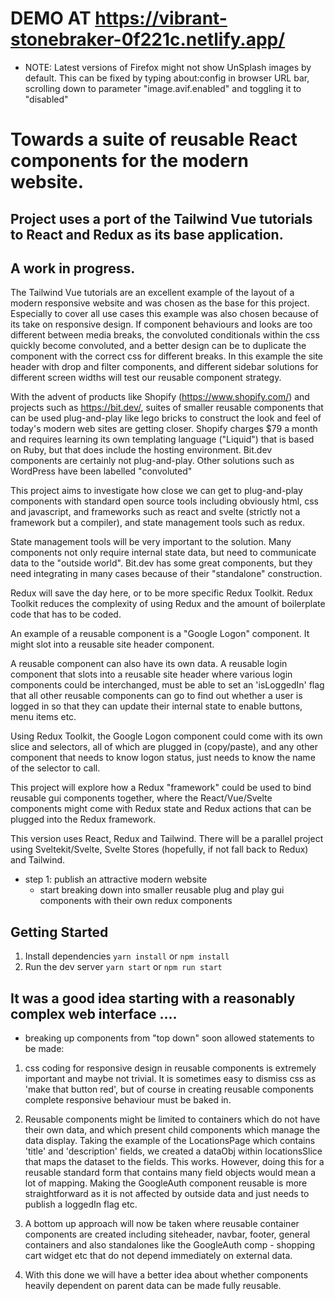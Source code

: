 # DEMO AT https://vibrant-stonebraker-0f221c.netlify.app/


* NOTE: Latest versions of Firefox might not show UnSplash images by default. This can be fixed by typing about:config in browser URL bar, scrolling down to parameter "image.avif.enabled" and toggling it to "disabled"


# Towards a suite of reusable React components for the modern website.

## Project uses a port of the Tailwind Vue tutorials to React and Redux as its base application.

## A work in progress.

The Tailwind Vue tutorials are an excellent example of the layout of a modern responsive website
and was chosen as the base for this project. Especially to cover all use cases this example was also chosen because of its take on responsive design. If component behaviours and looks are too different between media breaks, the convoluted conditionals within the css quickly become convoluted, and a better design can be to duplicate the component with the correct css for different breaks. In this example the site header with drop and filter components, and different sidebar solutions for different screen widths will test our reusable component strategy.

With the advent of products like Shopify (https://www.shopify.com/) and projects such as https://bit.dev/, suites of smaller reusable components that can be used plug-and-play like lego bricks to construct the look and feel of today's modern web sites are getting closer. Shopify charges $79 a month and requires learning its own templating
language ("Liquid") that is based on Ruby, but that does include the hosting environment. Bit.dev components are certainly not plug-and-play. Other solutions such as WordPress have been labelled "convoluted"

This project aims to investigate how close we can get to plug-and-play components with standard open source tools
including obviously html, css and javascript, and frameworks such as react and svelte (strictly not a framework
but a compiler), and state management tools such as redux.

State management tools will be very important to the solution. Many components not only require internal state data, but need to communicate data to the "outside world". Bit.dev has some great components, but they need integrating in many cases because of their "standalone" construction.

Redux will save the day here, or to be more specific Redux Toolkit. Redux Toolkit reduces the complexity of using Redux and the amount of boilerplate code that has to be coded.

An example of a reusable component is a "Google Logon" component. It might slot into a reusable site header component.

A reusable component can also have its own data. A reusable login component that slots into a reusable
site header where various login components could be interchanged, must be able to set an 'isLoggedIn' flag that all other reusable components can go to find out whether a user is logged in so that they can update
their internal state to enable buttons, menu items etc.

Using Redux Toolkit, the Google Logon component could come with its own slice and selectors, all of which are plugged in (copy/paste), and any other component that needs to know logon status, just needs to know the name of the selector to call.

This project will explore how a Redux "framework" could be used to bind reusable gui components together,
where the React/Vue/Svelte components might come with Redux state and Redux actions that can be plugged into the Redux framework.

This version uses React, Redux and Tailwind. There will be a parallel project using
Sveltekit/Svelte, Svelte Stores (hopefully, if not fall back to Redux) and Tailwind.

- step 1: publish an attractive modern website
  - start breaking down into smaller reusable plug and play gui components with their own redux components

## Getting Started

1. Install dependencies `yarn install` or `npm install`
2. Run the dev server `yarn start` or `npm run start`


## It was a good idea starting with a reasonably complex web interface ....

- breaking up components from "top down" soon allowed statements to be made:

1. css coding for responsive design in reusable components is extremely important and maybe not trivial.
  It is sometimes easy to dismiss css as 'make that button red', but of course in creating reusable components
  complete responsive behaviour must be baked in.

2. Reusable components might be limited to containers which do not have their own data, and which present child
  components which manage the data display. Taking the example of the LocationsPage which contains 'title' and 'description' fields, we created a dataObj within locationsSlice that maps the dataset to the fields. This works.
  However, doing this for a reusable standard form that contains many field objects would mean a lot of mapping. Making the GoogleAuth component reusable is more straightforward as it is not affected by outside data and just needs to publish a loggedIn flag etc.

3. A bottom up approach will now be taken where reusable container components are created including siteheader, navbar,
   footer, general containers and also standalones like the GoogleAuth comp - shopping cart widget etc that do not depend immediately on external data.

4. With this done we will have a better idea about whether components heavily dependent on parent data can be made fully 
  reusable.
